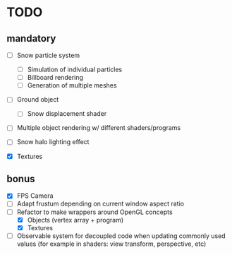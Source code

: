 # TODO

## mandatory
- [ ] Snow particle system
  - [ ] Simulation of individual particles
  - [ ] Billboard rendering
  - [ ] Generation of multiple meshes
- [ ] Ground object
  - [ ] Snow displacement shader
- [ ] Multiple object rendering w/ different shaders/programs
- [ ] Snow halo lighting effect
- [x] Textures


## bonus
- [x] FPS Camera
- [ ] Adapt frustum depending on current window aspect ratio
- [ ] Refactor to make wrappers around OpenGL concepts
  - [x] Objects (vertex array + program)
  - [x] Textures
- [ ] Observable system for decoupled code when updating commonly used values (for example in shaders: view transform, perspective, etc)